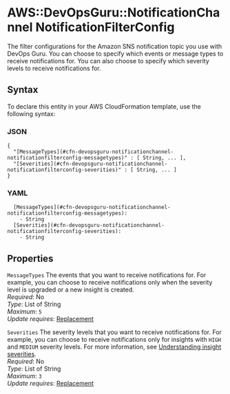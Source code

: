 # AWS::DevOpsGuru::NotificationChannel NotificationFilterConfig<a name="aws-properties-devopsguru-notificationchannel-notificationfilterconfig"></a>

 The filter configurations for the Amazon SNS notification topic you use with DevOps Guru\. You can choose to specify which events or message types to receive notifications for\. You can also choose to specify which severity levels to receive notifications for\. 

## Syntax<a name="aws-properties-devopsguru-notificationchannel-notificationfilterconfig-syntax"></a>

To declare this entity in your AWS CloudFormation template, use the following syntax:

### JSON<a name="aws-properties-devopsguru-notificationchannel-notificationfilterconfig-syntax.json"></a>

```
{
  "[MessageTypes](#cfn-devopsguru-notificationchannel-notificationfilterconfig-messagetypes)" : [ String, ... ],
  "[Severities](#cfn-devopsguru-notificationchannel-notificationfilterconfig-severities)" : [ String, ... ]
}
```

### YAML<a name="aws-properties-devopsguru-notificationchannel-notificationfilterconfig-syntax.yaml"></a>

```
  [MessageTypes](#cfn-devopsguru-notificationchannel-notificationfilterconfig-messagetypes): 
    - String
  [Severities](#cfn-devopsguru-notificationchannel-notificationfilterconfig-severities): 
    - String
```

## Properties<a name="aws-properties-devopsguru-notificationchannel-notificationfilterconfig-properties"></a>

`MessageTypes`  <a name="cfn-devopsguru-notificationchannel-notificationfilterconfig-messagetypes"></a>
 The events that you want to receive notifications for\. For example, you can choose to receive notifications only when the severity level is upgraded or a new insight is created\.   
*Required*: No  
*Type*: List of String  
*Maximum*: `5`  
*Update requires*: [Replacement](https://docs.aws.amazon.com/AWSCloudFormation/latest/UserGuide/using-cfn-updating-stacks-update-behaviors.html#update-replacement)

`Severities`  <a name="cfn-devopsguru-notificationchannel-notificationfilterconfig-severities"></a>
 The severity levels that you want to receive notifications for\. For example, you can choose to receive notifications only for insights with `HIGH` and `MEDIUM` severity levels\. For more information, see [Understanding insight severities](https://docs.aws.amazon.com/devops-guru/latest/userguide/working-with-insights.html#understanding-insights-severities)\.   
*Required*: No  
*Type*: List of String  
*Maximum*: `3`  
*Update requires*: [Replacement](https://docs.aws.amazon.com/AWSCloudFormation/latest/UserGuide/using-cfn-updating-stacks-update-behaviors.html#update-replacement)